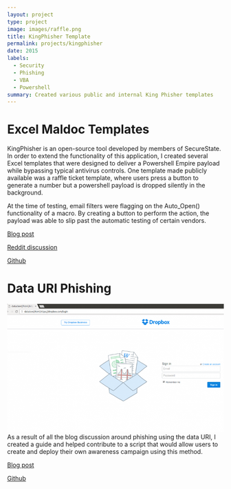 ```yaml
---
layout: project
type: project
image: images/raffle.png
title: KingPhisher Template
permalink: projects/kingphisher
date: 2015
labels:
  - Security
  - Phishing
  - VBA
  - Powershell
summary: Created various public and internal King Phisher templates
---
```


# Excel Maldoc Templates

KingPhisher is an open-source tool developed by members of SecureState. In order to extend the functionality of this application, I created several Excel templates that were designed to deliver a Powershell Empire payload while bypassing typical antivirus controls. One template made publicly available was a raffle ticket template, where users press a button to generate a number but a powershell payload is dropped silently in the background.

At the time of testing, email filters were flagging on the Auto_Open() functionality of a macro. By creating a button to perform the action, the payload was able to slip past the automatic testing of certain vendors.


[Blog post](https://warroom.securestate.com/bypassing-gmails-malicious-macro-signatures/)

[Reddit discussion](https://www.reddit.com/r/netsec/comments/4tkwp6/bypassing_gmails_malicious_attachment_filter_with/)

<a href="https://github.com/securestate/king-phisher-templates/tree/master/Email_Templates/Shell/Ticket_Raffle"><i class="large github icon"></i>Github</a>


# Data URI Phishing 
<img class="ui medium right floated rounded image" src="../images/data-uri.png">
As a result of all the blog discussion around phishing using the data URI, I created a guide and helped contribute to a script that would allow users to create and deploy their own awareness campaign using this method.

[Blog post](https://warroom.securestate.com/running-data-uri-phishing-campaign-king-phisher/)

<a href="https://github.com/y4utj4/workshop/blob/master/python/uri_phisher.py"><i class="large github icon"></i>Github</a>


